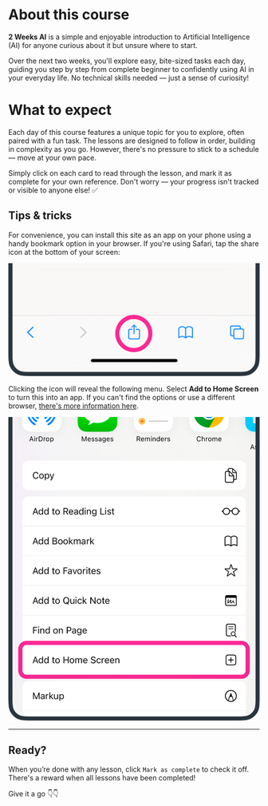 # About this course
**2 Weeks AI** is a simple and enjoyable introduction to Artificial Intelligence (AI) for anyone curious about it but unsure where to start.

Over the next two weeks, you'll explore easy, bite-sized tasks each day, guiding you step by step from complete beginner to confidently using AI in your everyday life. No technical skills needed — just a sense of curiosity!
 
# What to expect
Each day of this course features a unique topic for you to explore, often paired with a fun task. The lessons are designed to follow in order, building in complexity as you go. However, there's no pressure to stick to a schedule — move at your own pace. 

Simply click on each card to read through the lesson, and mark it as complete for your own reference. Don't worry — your progress isn't tracked or visible to anyone else! ✅

## Tips & tricks 
For convenience, you can install this site as an app on your phone using a handy bookmark option in your browser. If you're using Safari, tap the share icon at the bottom of your screen:

![Safari](./assets/images/safari.png)

Clicking the icon will reveal the following menu. Select **Add to Home Screen** to turn this into an app. If you can't find the options or use a different browser, [there's more information here](https://www.howtogeek.com/196087/how-to-add-websites-to-the-home-screen-on-any-smartphone-or-tablet/).

![iOS Sheet](./assets/images/sheet.png)

***

## Ready?
When you’re done with any lesson, click `Mark as complete` to check it off. There's a reward when all lessons have been completed!

Give it a go 👇👇